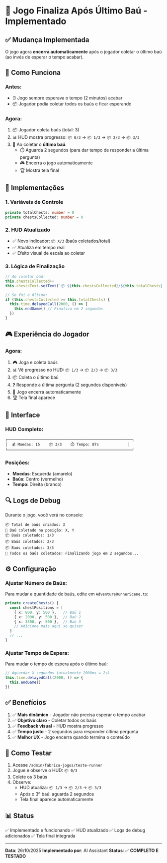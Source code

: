 # 🏁 Jogo Finaliza Após Último Baú - Implementado

## ✅ Mudança Implementada

O jogo agora **encerra automaticamente** após o jogador coletar o último baú (ao invés de esperar o tempo acabar).

## 🎯 Como Funciona

### Antes:
- ⏰ Jogo sempre esperava o tempo (2 minutos) acabar
- 📦 Jogador podia coletar todos os baús e ficar esperando

### Agora:
1. 📦 Jogador coleta baús (total: 3)
2. 📊 HUD mostra progresso: `📦 0/3` → `📦 1/3` → `📦 2/3` → `📦 3/3`
3. 🏁 Ao coletar o **último baú**:
   - ⏱️ Aguarda 2 segundos (para dar tempo de responder a última pergunta)
   - 🎮 Encerra o jogo automaticamente
   - 🏆 Mostra tela final

## 📝 Implementações

### 1. Variáveis de Controle
```typescript
private totalChests: number = 0
private chestsCollected: number = 0
```

### 2. HUD Atualizado
- ✅ Novo indicador: `📦 X/3` (baús coletados/total)
- ✅ Atualiza em tempo real
- ✅ Efeito visual de escala ao coletar

### 3. Lógica de Finalização
```typescript
// Ao coletar baú:
this.chestsCollected++
this.chestsText.setText(`📦 ${this.chestsCollected}/${this.totalChests}`)

// Se foi o último:
if (this.chestsCollected >= this.totalChests) {
  this.time.delayedCall(2000, () => {
    this.endGame() // Finaliza em 2 segundos
  })
}
```

## 🎮 Experiência do Jogador

### Agora:
1. 🎮 Joga e coleta baús
2. 📊 Vê progresso no HUD: `📦 1/3` → `📦 2/3` → `📦 3/3`
3. 📦 Coleta o último baú
4. ❓ Responde a última pergunta (2 segundos disponíveis)
5. 🏁 Jogo encerra automaticamente
6. 🏆 Tela final aparece

## 🎨 Interface

### HUD Completo:
```
┌────────────────────────────────────────────────────────┐
│  💰 Moedas: 15    📦 3/3    ⏱️ Tempo: 87s             │
└────────────────────────────────────────────────────────┘
```

### Posições:
- **Moedas**: Esquerda (amarelo)
- **Baús**: Centro (vermelho)
- **Tempo**: Direita (branco)

## 🔍 Logs de Debug

Durante o jogo, você verá no console:
```
📦 Total de baús criados: 3
🎯 Baú coletado na posição: X, Y
📦 Baús coletados: 1/3
📦 Baús coletados: 2/3
📦 Baús coletados: 3/3
🏁 Todos os baús coletados! Finalizando jogo em 2 segundos...
```

## ⚙️ Configuração

### Ajustar Número de Baús:
Para mudar a quantidade de baús, edite em `AdventureRunnerScene.ts`:

```typescript
private createChests() {
  const chestPositions = [
    { x: 800, y: 500 },   // Baú 1
    { x: 2000, y: 500 },  // Baú 2
    { x: 3500, y: 500 },  // Baú 3
    // Adicione mais aqui se quiser
  ]
  // ...
}
```

### Ajustar Tempo de Espera:
Para mudar o tempo de espera após o último baú:

```typescript
// Aguardar X segundos (atualmente 2000ms = 2s)
this.time.delayedCall(2000, () => {
  this.endGame()
})
```

## ✅ Benefícios

1. ✅ **Mais dinâmico** - Jogador não precisa esperar o tempo acabar
2. ✅ **Objetivo claro** - Coletar todos os baús
3. ✅ **Feedback visual** - HUD mostra progresso
4. ✅ **Tempo justo** - 2 segundos para responder última pergunta
5. ✅ **Melhor UX** - Jogo encerra quando termina o conteúdo

## 🧪 Como Testar

1. Acesse `/admin/fabrica-jogos/teste-runner`
2. Jogue e observe o HUD: `📦 0/3`
3. Colete os 3 baús
4. Observe:
   - HUD atualiza: `📦 1/3` → `📦 2/3` → `📦 3/3`
   - Após o 3º baú: aguarda 2 segundos
   - Tela final aparece automaticamente

## 📊 Status

✅ Implementado e funcionando
✅ HUD atualizado
✅ Logs de debug adicionados
✅ Tela final integrada

---

**Data**: 26/10/2025
**Implementado por**: AI Assistant
**Status**: ✅ **COMPLETO E TESTADO**

